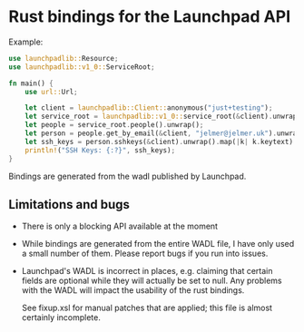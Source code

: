 Rust bindings for the Launchpad API
===================================

Example:

```rust
use launchpadlib::Resource;
use launchpadlib::v1_0::ServiceRoot;

fn main() {
    use url::Url;

    let client = launchpadlib::Client::anonymous("just+testing");
    let service_root = launchpadlib::v1_0::service_root(&client).unwrap();
    let people = service_root.people().unwrap();
    let person = people.get_by_email(&client, "jelmer@jelmer.uk").unwrap();
    let ssh_keys = person.sshkeys(&client).unwrap().map(|k| k.keytext).collect::<Vec<_>>();
    println!("SSH Keys: {:?}", ssh_keys);
}
```

Bindings are generated from the wadl published by Launchpad.

Limitations and bugs
--------------------

* There is only a blocking API available at the moment
* While bindings are generated from the entire WADL file, I have only used a
  small number of them. Please report bugs if you run into issues.
* Launchpad's WADL is incorrect in places, e.g. claiming that certain fields
  are optional while they will actually be set to null. Any problems with the
  WADL will impact the usability of the rust bindings.

  See fixup.xsl for manual patches that are applied; this file is
  almost certainly incomplete.
